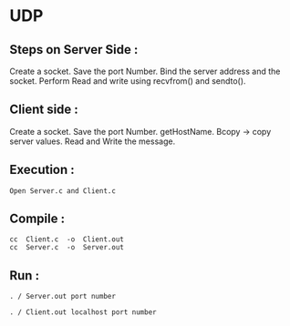 # UDP


## Steps on Server Side : 


Create a socket.
Save the port Number.
Bind the server address and the socket.
Perform Read and write using recvfrom() and sendto().


## Client side : 

Create a socket. 
Save the port Number.
getHostName.
Bcopy -> copy server values.
Read and Write the message.


## Execution : 

	Open Server.c and Client.c


## Compile : 

	cc  Client.c  -o  Client.out	
	cc  Server.c  -o  Server.out


## Run :

	. / Server.out port number
	
	. / Client.out localhost port number
